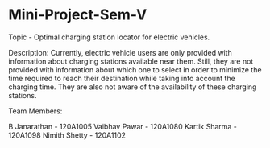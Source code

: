 ﻿# Mini-Project-Sem-V
 
 Topic - Optimal charging station locator for electric vehicles.
 
Description: 
Currently, electric vehicle users are only provided with information about charging stations available near them. Still, they are not provided with information about which one to select in order to minimize the time required to reach their destination while taking into account the charging time. They are also not aware of the availability of these charging stations.

 
 Team Members:
 
 B Janarathan - 120A1005
 Vaibhav Pawar - 120A1080
 Kartik Sharma - 120A1098
 Nimith Shetty - 120A1102
 
 
 
